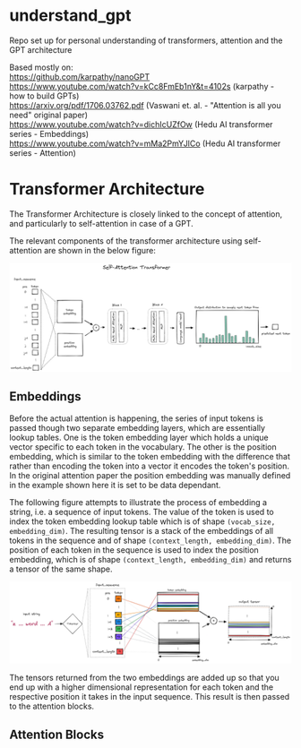 # understand_gpt
Repo set up for personal understanding of transformers, attention and the GPT architecture   

Based mostly on:  
https://github.com/karpathy/nanoGPT  
https://www.youtube.com/watch?v=kCc8FmEb1nY&t=4102s (karpathy - how to build GPTs)  
https://arxiv.org/pdf/1706.03762.pdf (Vaswani et. al. - "Attention is all you need" original paper)  
https://www.youtube.com/watch?v=dichIcUZfOw (Hedu AI transformer series - Embeddings)  
https://www.youtube.com/watch?v=mMa2PmYJlCo (Hedu AI transformer series - Attention)  

# Transformer Architecture

The Transformer Architecture is closely linked to the concept of attention, and particularly to self-attention in case of a GPT.

The relevant components of the transformer architecture using self-attention are shown in the below figure:  

![](./images/transformer.png)

## Embeddings

Before the actual attention is happening, the series of input tokens is passed though two separate embedding layers, which are essentially lookup tables. One is the token embedding layer which holds a unique vector specific to each token in the vocabulary. The other is the position embedding, which is similar to the token embedding with the difference that rather than encoding the token into a vector it encodes the token's position. In the original attention paper the position embedding was manually defined in the example shown here it is set to be data dependant.

The following figure attempts to illustrate the process of embedding a string, i.e. a sequence of input tokens. The value of the token is used to index the token embedding lookup table which is of shape `(vocab_size, embedding_dim)`. The resulting tensor is a stack of the embeddings of all tokens in the sequence and of shape `(context_length, embedding_dim)`. The position of each token in the sequence is used to index the position embedding, which is of shape `(context_length, embedding_dim)` and returns a tensor of the same shape.

![](./images/embeddings.png)

The tensors returned from the two embeddings are added up so that you end up with a higher dimensional representation for each token and the respective position it takes in the input sequence. This result is then passed to the attention blocks.

## Attention Blocks